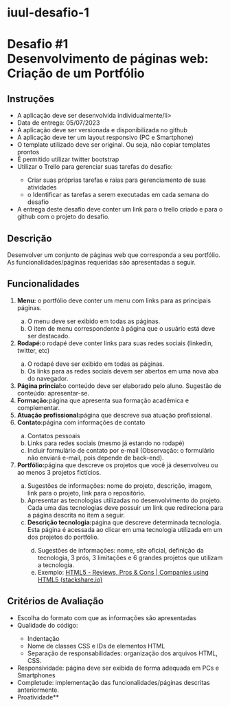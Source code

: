 <!DOCTYPE html>
<html lang="en">

 # iuul-desafio-1
  <h1>Desafio #1 <br>
    Desenvolvimento de páginas web: Criação de um Portfólio
  </h1>

  <h2>Instruções</h2>
  <ul>
    <li>A aplicação deve ser desenvolvida individualmente/li>
    <li>Data de entrega: 05/07/2023</li>
    <li>A aplicação deve ser versionada e disponibilizada no github</li>
    <li>A aplicação deve ter um layout responsivo (PC e Smartphone)</li>
    <li>O template utilizado deve ser original. Ou seja, não copiar templates prontos</li>
    <li>É permitido utilizar twitter bootstrap</li>
    <li>Utilizar o Trello para gerenciar suas tarefas do desafio:</li>
    <ul>
      <li>Criar suas próprias tarefas e raias para gerenciamento de suas atividades</li>
      <li>o Identificar as tarefas a serem executadas em cada semana do desafio</li>
    </ul>
    <li>A entrega deste desafio deve conter um link para o trello criado e para o github com o
      projeto do desafio.</li>
  </ul>

  <h2> Descrição </h2>
  <p> Desenvolver um conjunto de páginas web que corresponda a seu portfólio. As
    funcionalidades/páginas requeridas são apresentadas a seguir.</p>

  <h2> Funcionalidades </h2>

  <ol>
    <li><b>Menu:</b> o portfólio deve conter um menu com links para as principais páginas.
    </li>
    <ol type="a">
      <li>O menu deve ser exibido em todas as páginas.</li>
      <li>O item de menu correspondente à página que o usuário está deve ser destacado.</li>
    </ol>
    <li><b>Rodapé:</b>o rodapé deve conter links para suas redes sociais (linkedin, twitter, etc)</li>
      <ol start="1" type="a">
          <li>O rodapé deve ser exibido em todas as páginas.</li>
          <li>Os links para as redes sociais devem ser abertos em uma nova aba do navegador.</li>
      </ol>
    <li><b>Página princial:</b>o conteúdo deve ser elaborado pelo aluno. Sugestão de conteúdo: apresentar-se.</li>
    <li><b>Formação:</b>página que apresenta sua formação acadêmica e complementar.</li>
    <li><b>Atuação profissional:</b>página que descreve sua atuação profissional.</li>
    <li><b>Contato:</b>página com informações de contato</li>
      <ol start="1" type="a">
        <li>Contatos pessoais</li>
        <li>Links para redes sociais (mesmo já estando no rodapé)</li>
        <li>Incluir formulário de contato por e-mail (Observação: o formulário não enviará e-mail, pois
          depende de back-end).</li>
      </ol>
    <li><b>Portfólio:</b>página que descreve os projetos que você já desenvolveu ou ao menos 3 projetos
      fictícios.</li>
        <ol start="1" type="a">
            <li>Sugestões de informações: nome do projeto, descrição, imagem, link para o projeto, link
              para o repositório.</li>
            <li>Apresentar as tecnologias utilizadas no desenvolvimento do projeto. Cada uma das
              tecnologias deve possuir um link que redireciona para a página descrita no item a seguir.</li>
            <li><b>Descrição tecnologia:</b>página que descreve determinada tecnologia. Esta página é
              acessada ao clicar em uma tecnologia utilizada em um dos projetos do portfólio.</li>
              <ol start="4" type="a">
                <li>Sugestões de informações: nome, site oficial, definição da tecnologia, 3 prós, 3
                  limitações e 6 grandes projetos que utilizam a tecnologia.</li>
                <li>Exemplo: <a href="https://stackshare.io/html5" target="_blank" rel="noopener noreferrer">HTML5 - Reviews, Pros & Cons | Companies using HTML5
                  (stackshare.io)</a> </li>
              </ol>
        </ol>
  </ol>

  <h2>Critérios de Avaliação</h2>
  <ul>
    <li>Escolha do formato com que as informações são apresentadas</li>
    <li>Qualidade do código:</li>
      <ul>
        <li>Indentação</li>
        <li>Nome de classes CSS e IDs de elementos HTML</li>
        <li>Separação de responsabilidades: organização dos arquivos HTML, CSS.</li>
      </ul>
    <li>Responsividade: página deve ser exibida de forma adequada em PCs e Smartphones</li>
    <li>Completude: implementação das funcionalidades/páginas descritas anteriormente.</li>
    <li>Proatividade**</li>
  </ul>
